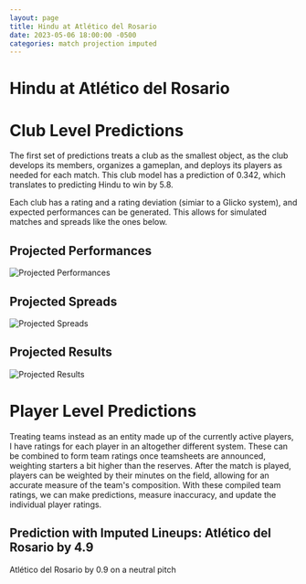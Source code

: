 ```yaml
---  
layout: page  
title: Hindu at Atlético del Rosario  
date: 2023-05-06 18:00:00 -0500  
categories: match projection imputed  
---
```

# Hindu at Atlético del Rosario

# Club Level Predictions


The first set of predictions treats a club as the smallest object, as the club develops its members, organizes a gameplan, and deploys its players as needed for each match. This club model has a prediction of 0.342, which translates to predicting Hindu to win by 5.8.

Each club has a rating and a rating deviation (simiar to a Glicko system), and expected performances can be generated. This allows for simulated matches and spreads like the ones below.
## Projected Performances


![Projected Performances](plots/performances_2023-05-06-AtléticodelRosario-Hindu.png)
## Projected Spreads


![Projected Spreads](plots/spreads_2023-05-06-AtléticodelRosario-Hindu.png)
## Projected Results


![Projected Results](plots/resultbar_2023-05-06-AtléticodelRosario-Hindu.png)
# Player Level Predictions


Treating teams instead as an entity made up of the currently active players, I have ratings for each player in an altogether different system. These can be combined to form team ratings once teamsheets are announced, weighting starters a bit higher than the reserves. After the match is played, players can be weighted by their minutes on the field, allowing for an accurate measure of the team's composition. With these compiled team ratings, we can make predictions, measure inaccuracy, and update the individual player ratings.
## Prediction with Imputed Lineups: Atlético del Rosario by 4.9


Atlético del Rosario by 0.9 on a neutral pitch

